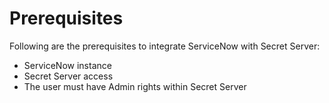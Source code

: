 [title]: # (Prerequisites)
[tags]: # (prerequisites)
[priority]: # (100)
# Prerequisites

Following are the prerequisites to integrate ServiceNow with Secret Server:

* ServiceNow instance
* Secret Server access
* The user must have Admin rights within Secret Server
